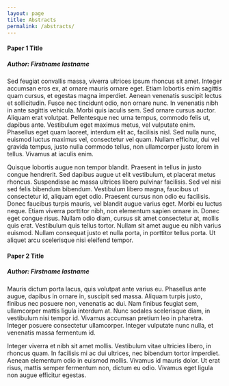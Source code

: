 ```yaml
---
layout: page
title: Abstracts
permalink: /abstracts/
---
```


#### Paper 1 Title
##### Author: Firstname lastname
Sed feugiat convallis massa, viverra ultrices ipsum rhoncus sit amet. Integer accumsan eros ex, at ornare mauris ornare eget. Etiam lobortis enim sagittis quam cursus, et egestas magna imperdiet. Aenean venenatis suscipit lectus et sollicitudin. Fusce nec tincidunt odio, non ornare nunc. In venenatis nibh in ante sagittis vehicula. Morbi quis iaculis sem. Sed ornare cursus auctor. Aliquam erat volutpat. Pellentesque nec urna tempus, commodo felis ut, dapibus ante. Vestibulum eget maximus metus, vel vulputate enim. Phasellus eget quam laoreet, interdum elit ac, facilisis nisl. Sed nulla nunc, euismod luctus maximus vel, consectetur vel quam. Nullam efficitur, dui vel gravida tempus, justo nulla commodo tellus, non ullamcorper justo lorem in tellus. Vivamus at iaculis enim.

Quisque lobortis augue non tempor blandit. Praesent in tellus in justo congue hendrerit. Sed dapibus augue ut elit vestibulum, et placerat metus rhoncus. Suspendisse ac massa ultrices libero pulvinar facilisis. Sed vel nisi sed felis bibendum bibendum. Vestibulum libero magna, faucibus ut consectetur id, aliquam eget odio. Praesent cursus non odio eu facilisis. Donec faucibus turpis mauris, vel blandit augue varius eget. Morbi eu luctus neque. Etiam viverra porttitor nibh, non elementum sapien ornare in. Donec eget congue risus. Nullam odio diam, cursus sit amet consectetur at, mollis quis erat. Vestibulum quis tellus tortor. Nullam sit amet augue eu nibh varius euismod. Nullam consequat justo et nulla porta, in porttitor tellus porta. Ut aliquet arcu scelerisque nisi eleifend tempor. 

#### Paper 2 Title
##### Author: Firstname lastname
Mauris dictum porta lacus, quis volutpat ante varius eu. Phasellus ante augue, dapibus in ornare in, suscipit sed massa. Aliquam turpis justo, finibus nec posuere non, venenatis ac dui. Nam finibus feugiat sem, ullamcorper mattis ligula interdum at. Nunc sodales scelerisque diam, in vestibulum nisi tempor id. Vivamus accumsan pretium leo in pharetra. Integer posuere consectetur ullamcorper. Integer vulputate nunc nulla, et venenatis massa fermentum id.

Integer viverra et nibh sit amet mollis. Vestibulum vitae ultricies libero, in rhoncus quam. In facilisis mi ac dui ultrices, nec bibendum tortor imperdiet. Aenean elementum odio in euismod mollis. Vivamus id mauris dolor. Ut erat risus, mattis semper fermentum non, dictum eu odio. Vivamus eget ligula non augue efficitur egestas. 
